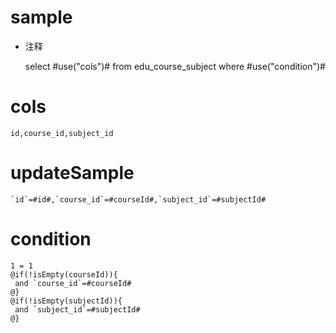 sample
===
* 注释

	select #use("cols")# from edu_course_subject where #use("condition")#

cols
===

	id,course_id,subject_id

updateSample
===

	`id`=#id#,`course_id`=#courseId#,`subject_id`=#subjectId#

condition
===

	1 = 1  
	@if(!isEmpty(courseId)){
	 and `course_id`=#courseId#
	@}
	@if(!isEmpty(subjectId)){
	 and `subject_id`=#subjectId#
	@}
	
